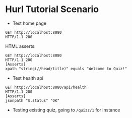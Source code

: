 # Hurl Tutorial Scenario 


- Test home page

```
GET http://localhost:8080
HTTP/1.1 200
````

HTML asserts:

```
GET http://localhost:8080 
HTTP/1.1 200
[Asserts]
xpath "string(//head/title)" equals "Welcome to Quiz!"
````


- Test health api

```
GET http://localhost:8080/api/health
HTTP/1.1 200
[Asserts]
jsonpath "$.status" "OK"
```

- Testing existing quiz, going to `/quizz/1` for instance
